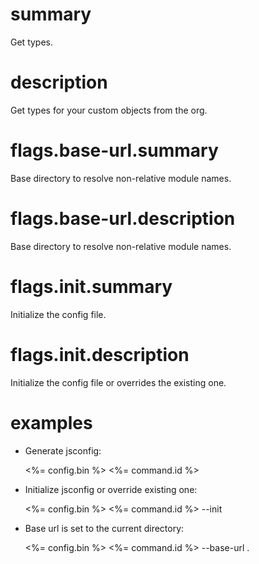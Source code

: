 # summary

Get types.

# description

Get types for your custom objects from the org.

# flags.base-url.summary

Base directory to resolve non-relative module names.

# flags.base-url.description

Base directory to resolve non-relative module names.

# flags.init.summary

Initialize the config file.

# flags.init.description

Initialize the config file or overrides the existing one.

# examples

- Generate jsconfig:

  <%= config.bin %> <%= command.id %>

- Initialize jsconfig or override existing one:

  <%= config.bin %> <%= command.id %> --init

- Base url is set to the current directory:

  <%= config.bin %> <%= command.id %> --base-url .
